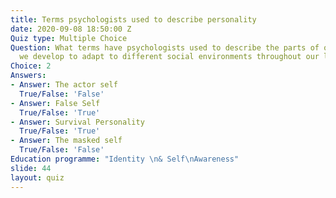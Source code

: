 ```yaml
---
title: Terms psychologists used to describe personality
date: 2020-09-08 18:50:00 Z
Quiz type: Multiple Choice
Question: What terms have psychologists used to describe the parts of our personality
  we develop to adapt to different social environments throughout our lives?
Choice: 2
Answers:
- Answer: The actor self
  True/False: 'False'
- Answer: False Self
  True/False: 'True'
- Answer: Survival Personality
  True/False: 'True'
- Answer: The masked self
  True/False: 'False'
Education programme: "Identity \n& Self\nAwareness"
slide: 44
layout: quiz
---
```


